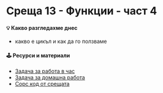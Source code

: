 # Среща 13 - Функции - част 4

#### 💡 Какво разгледахме днес
- какво е цикъл и как да го ползваме

#### 🕹️ Ресурси и материали
- [Задача за работа в час](./@cw/)
- [Задача за домашна работа](./@hw/)
- [Сорс код от срещата](./source/)
